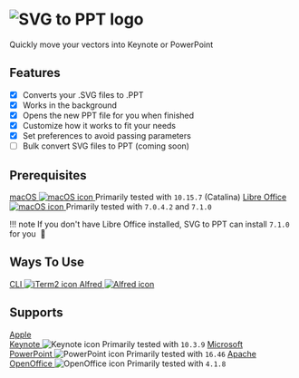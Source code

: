 <div class="center">
  <h1>
    <img id="app-logo" src="img/svg-to-ppt-logo.svg" alt="SVG to PPT logo" title="SVG to PPT logo"/>
  </h1>
  <p id="tagline">
    Quickly move your vectors into Keynote or PowerPoint
  </p>
</div>

## Features

- [x] Converts your .SVG files to .PPT
- [x] Works in the background
- [x] Opens the new PPT file for you when finished
- [x] Customize how it works to fit your needs
- [x] Set preferences to avoid passing parameters
- [ ] Bulk convert SVG files to PPT (coming soon)

## Prerequisites

<div class="two-icon center">
  <span>
    <a target="_blank" href="https://www.apple.com/macos">
      macOS
      <img src="img/mac-os-icon.svg" alt="macOS icon" title="macOS icon"/>
    </a>
    <span>Primarily tested with <code>10.15.7</code> (Catalina)</span>
  </span>
  <span>
    <a target="_blank" href="https://www.libreoffice.org/download/download">
      Libre Office
      <img src="img/libre-office-icon.svg" alt="macOS icon" title="macOS icon"/>
    </a>
    <span>Primarily tested with <code>7.0.4.2</code> and <code>7.1.0</code></span>
  </span>
</div>

!!! note
    If you don't have Libre Office installed, SVG to PPT can install `7.1.0` for you&nbsp; :slightly_smiling_face:

## Ways To Use

<div class="two-icon center">
  <span>
    <a href="cli">
      CLI
      <img src="img/iterm2-icon.svg" alt="iTerm2 icon" title="iTerm2 icon"/>
    </a>
  </span>
  <span>
    <a href="alfred">
      Alfred
      <img src="img/alfred-icon.svg" alt="Alfred icon" title="Alfred icon"/>
    </a>
  </span>
</div>

## Supports

<div class="three-icon center">
  <span>
    <a target="_blank" href="https://apps.apple.com/us/app/keynote/id409183694">
      Apple<br>Keynote
    </a>
    <img src="img/keynote-icon.svg" alt="Keynote icon" title="Keynote icon"/>
    <span>Primarily tested with <code>10.3.9</code></span>
  </span>
  <span>
    <a target="_blank" href="https://www.microsoft.com/en-us/microsoft-365/powerpoint">
      Microsoft<br>PowerPoint
    </a>
    <img src="img/powerpoint-icon.svg" alt="PowerPoint icon" title="Powerpoint icon"/>
    <span>Primarily tested with <code>16.46</code></span>
  </span>
  <span>
    <a target="_blank" href="https://www.openoffice.org">
      Apache<br>OpenOffice
    </a>
    <img src="img/open-office-icon.svg" alt="OpenOffice icon" title="OpenOffice icon"/>
    <span>Primarily tested with <code>4.1.8</code></span>
  </span>
</div>
